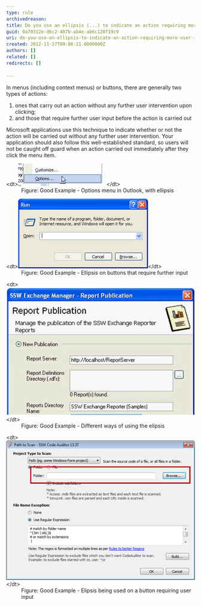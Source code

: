 ```yaml
---
type: rule
archivedreason: 
title: Do you use an ellipsis (...) to indicate an action requiring more user input?
guid: 0a70312e-d6c2-407b-ab4e-ab6c128f19c9
uri: do-you-use-an-ellipsis-to-indicate-an-action-requiring-more-user-input
created: 2012-11-27T09:08:21.0000000Z
authors: []
related: []
redirects: []

---
```


In menus (including context menus) or buttons, there are generally two types of actions:

1. ones that carry out an action without any further user intervention upon clicking;
2. and those that require further user input before the action is carried out


<!--endintro-->

Microsoft applications use this technique to indicate whether or not the action will be carried out without any further user intervention. Your application should also follow this well-established standard, so users will not be caught off guard when an action carried out immediately after they click the menu item.
<dl class="goodImage">&lt;dt&gt;<img alt="Elipsis" src="../../assets/Elipsis.gif">&lt;/dt&gt;
<dd>Figure: Good Example - Options menu in Outlook, with ellipsis</dd></dl><dl class="goodImage">&lt;dt&gt;<img alt="Shows that it needs further input" src="../../assets/RunDialog.gif">&lt;/dt&gt;
<dd>Figure: Good Example - Ellipsis on buttons that require further input</dd></dl><dl class="goodImage">&lt;dt&gt;<img alt="Elipsis" src="../../assets/GoodElipsis3.png">&lt;/dt&gt;
<dd>Figure: Good Example - Different ways of using the elipsis</dd></dl><dl class="goodImage">&lt;dt&gt;<img alt="Shows that it needs further input" src="../../assets/GoodElipsis4.png">&lt;/dt&gt;
<dd>Figure: Good Example - Elipsis being used on a button requiring user input</dd></dl>
